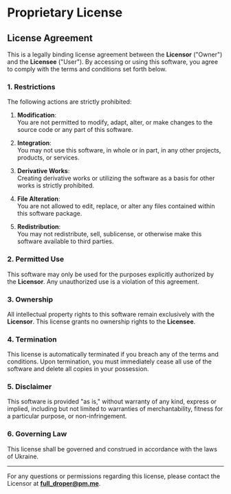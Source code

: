 # Proprietary License

## License Agreement

This is a legally binding license agreement between the **Licensor** ("Owner") and the **Licensee** ("User"). By accessing or using this software, you agree to comply with the terms and conditions set forth below.

### 1. Restrictions
The following actions are strictly prohibited:

1. **Modification**:  
   You are not permitted to modify, adapt, alter, or make changes to the source code or any part of this software.

2. **Integration**:  
   You may not use this software, in whole or in part, in any other projects, products, or services.

3. **Derivative Works**:  
   Creating derivative works or utilizing the software as a basis for other works is strictly prohibited.

4. **File Alteration**:  
   You are not allowed to edit, replace, or alter any files contained within this software package.

5. **Redistribution**:  
   You may not redistribute, sell, sublicense, or otherwise make this software available to third parties.

### 2. Permitted Use
This software may only be used for the purposes explicitly authorized by the **Licensor**. Any unauthorized use is a violation of this agreement.

### 3. Ownership
All intellectual property rights to this software remain exclusively with the **Licensor**. This license grants no ownership rights to the **Licensee**.

### 4. Termination
This license is automatically terminated if you breach any of the terms and conditions. Upon termination, you must immediately cease all use of the software and delete all copies in your possession.

### 5. Disclaimer
This software is provided "as is," without warranty of any kind, express or implied, including but not limited to warranties of merchantability, fitness for a particular purpose, or non-infringement.

### 6. Governing Law
This license shall be governed and construed in accordance with the laws of Ukraine.

---

For any questions or permissions regarding this license, please contact the Licensor at **full_droper@pm.me**.
